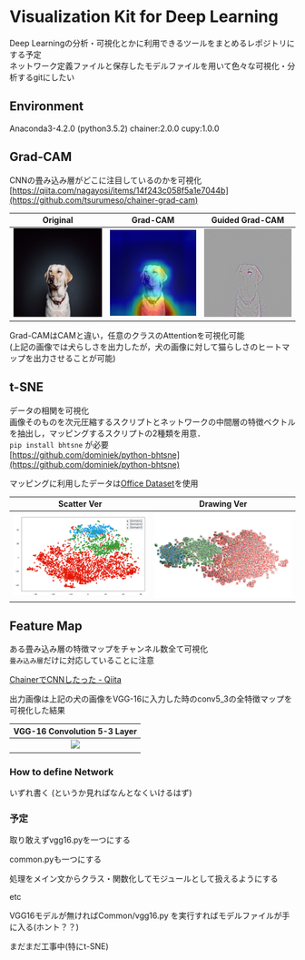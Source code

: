 # Visualization Kit for Deep Learning

Deep Learningの分析・可視化とかに利用できるツールをまとめるレポジトリにする予定 <br>
ネットワーク定義ファイルと保存したモデルファイルを用いて色々な可視化・分析するgitにしたい

## Environment
Anaconda3-4.2.0 (python3.5.2)
chainer:2.0.0
cupy:1.0.0


## Grad-CAM
CNNの畳み込み層がどこに注目しているのかを可視化 <br>[https://qiita.com/nagayosi/items/14f243c058f5a1e7044b](https://github.com/tsurumeso/chainer-grad-cam)


|  Original |  Grad-CAM  |  Guided Grad-CAM |
| :---: | :---: | :---:  |
|![](./GradCAM/img_Source.png)|![](./GradCAM/img_GradCam.png)|![](./GradCAM/img_GuidedGradCam.png)|

Grad-CAMはCAMと違い，任意のクラスのAttentionを可視化可能<br>
(上記の画像では犬らしさを出力したが，犬の画像に対して猫らしさのヒートマップを出力させることが可能)

## t-SNE
データの相関を可視化<br>
画像そのものを次元圧縮するスクリプトとネットワークの中間層の特徴ベクトルを抽出し，マッピングするスクリプトの2種類を用意．<br>
`pip install bhtsne` が必要 <br>
[https://github.com/dominiek/python-bhtsne](https://github.com/dominiek/python-bhtsne)


マッピングに利用したデータは[Office Dataset](https://people.eecs.berkeley.edu/~jhoffman/domainadapt/)を使用

|  Scatter Ver | Drawing Ver |
| :---: | :---: |
|![](./t-SNE/scatter.png)|![](./t-SNE/resizemap.png)|


## Feature Map
ある畳み込み層の特徴マップをチャンネル数全て可視化<br>
```畳み込み層```だけに対応していることに注意

[ChainerでCNNしたった - Qiita](https://qiita.com/nagayosi/items/14f243c058f5a1e7044b)

出力画像は上記の犬の画像をVGG-16に入力した時のconv5_3の全特徴マップを可視化した結果

|  VGG-16 Convolution 5-3 Layer  |
|  :--------------------------:  |
|![](./featureMap/featureMap.png)|

### How to define Network
いずれ書く (というか見ればなんとなくいけるはず)

### 予定
取り敢えずvgg16.pyを一つにする

common.pyも一つにする

処理をメイン文からクラス・関数化してモジュールとして扱えるようにする

etc 

VGG16モデルが無ければCommon/vgg16.py を実行すればモデルファイルが手に入る(ホント？？)

まだまだ工事中(特にt-SNE)


